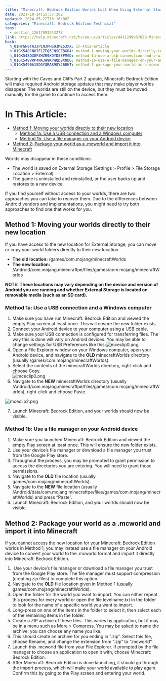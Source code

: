 ```yaml
---
title: "Minecraft: Bedrock Edition Worlds Lost When Using External Storage on Android Devices"
date: 2021-10-14T15:57:30Z
updated: 2024-05-22T16:16:06Z
categories: "Minecraft: Bedrock Edition Technical"
tags:
  - section_12617893243277
link: https://help.minecraft.net/hc/en-us/articles/4411299967629-Minecraft-Bedrock-Edition-Worlds-Lost-When-Using-External-Storage-on-Android-Devices
hash:
  h_01HYGH6TA3JP1NJPHS9JME53XX: in-this-article
  h_01GK548CNH7F1ZFQ5JNSCZBXD4: method-1-moving-your-worlds-directly-to-their-new-location
  h_01GK548Q38FZHZR9XQYDSSPMGD: method-1a-use-a-usb-connection-and-a-windows-computer
  h_01GK548VRP4WA3W9KPWQD8X0DG: method-1b-use-a-file-manager-on-your-android-device
  h_01GK5490A1SDGYQRAB98YJ60HT: method-2-package-your-world-as-a-mcworld-and-import-it-into-minecraft
---
```


Starting with the Caves and Cliffs Part 2 update, Minecraft: Bedrock Edition will make required Android storage updates that may make player worlds disappear. The worlds are still on the device, but they must be moved manually for the game to continue to access them.

# In This Article:

- [Method 1: Moving your worlds directly to their new location](#method-1-moving-your-worlds-directly-to-their-new-location)
  - [Method 1a: Use a USB connection and a Windows computer](#method-1a-use-a-usb-connection-and-a-windows-computer)
  - [Method 1b: Use a file manager on your Android device](#method-1b-use-a-file-manager-on-your-android-device)
- [Method 2: Package your world as a .mcworld and import it into Minecraft](#method-2-package-your-world-as-a-mcworld-and-import-it-into-minecraft)

Worlds may disappear in these conditions:

- The world is saved on External Storage (Settings \> Profile \> File Storage Location \> External)
- The game is uninstalled and reinstalled, or the user backs up and restores to a new device

If you find yourself without access to your worlds, there are two approaches you can take to recover them. Due to the differences between Android vendors and implementations, you might need to try both approaches to find one that works for you.

## Method 1: Moving your worlds directly to their new location

If you have access to the new location for External Storage, you can move or copy your world folders directly to their new location.

- **The old location:** /games/com.mojang/minecraftWorlds
- **The new location:** /Android/com.mojang.minecraftpe/files/games/com.mojang/minecraftWorlds

**NOTE: These locations may vary depending on the device and version of Android you are running and whether External Storage is located on removable media (such as an SD card).**

### Method 1a: Use a USB connection and a Windows computer

1.  Make sure you have run Minecraft: Bedrock Edition and viewed the empty Play screen at least once. This will ensure the new folder exists.
2.  Connect your Android device to your computer using a USB cable.
3.  Make sure your USB connection is configured for transferring files. The way this is done will vary on Android devices. You may be able to change settings for USB Preferences like this:![mceclip0.png](https://minecrafthelp.zendesk.com/hc/article_attachments/4411299868045)
4.  Open a File Explorer window on your Windows computer, open your Android device, and navigate to the **OLD** minecraftWorlds directory (usually /games/com.mojang/minecraftWorlds).
5.  Select the contents of the minecraftWorlds directory, right-click and choose Copy.  
    ![mceclip0.png](https://minecrafthelp.zendesk.com/hc/article_attachments/4412024585869)
6.  Navigate to the **NEW** minecraftWorlds directory (usually /Android/com.mojang.minecraftpe/files/games/com.mojang/minecraftWorlds), right-click and choose Paste.

![mceclip2.png](https://minecrafthelp.zendesk.com/hc/article_attachments/4411300659469)

7.  Launch Minecraft: Bedrock Edition, and your worlds should now be visible.

### Method 1b: Use a file manager on your Android device

1.  Make sure you launched Minecraft: Bedrock Edition and viewed the empty Play screen at least once. This will ensure the new folder exists.
2.  Use your device’s file manager or download a file manager you trust from the Google Play store.
3.  Throughout the process, you may be prompted to grant permission to access the directories you are entering. You will need to grant those permissions.
4.  Navigate to the **OLD** file location (usually games/com.mojang/minecraftWorlds).
5.  Navigate to the **NEW** file location (usually /Android/data/com.mojang.minecraftpe/files/games/com.mojang/minecraftWorlds) and press “Paste”.
6.  Launch Minecraft: Bedrock Edition, and your worlds should now be visible.

## Method 2: Package your world as a .mcworld and import it into Minecraft

If you cannot access the new location for your Minecraft: Bedrock Edition worlds in Method 1, you may instead use a file manager on your Android device to convert your world to the .mcworld format and import it directly into Minecraft: Bedrock Edition.

1.   Use your device’s file manager or download a file manager you trust from the Google Play store. The file manager must support compression (creating zip files) to complete this option.
2.  Navigate to the **OLD** file location given in Method 1 (usually games/com.mojang/minecraftWorlds).
3.  Open the folder for the world you want to import. You can either repeat this process for every world or open the file levelname.txt in the folder to look for the name of a specific world you want to import.
4.  Long-press on one of the items in the folder to select it, then select each of the remaining items in the folder.
5.  Create a ZIP archive of these files. This varies by application, but it may be in a menu such as More \> Compress. You may be asked to name the archive; you can choose any name you like.
6.  This should create an archive for you ending in “.zip”. Select this file, choose Rename, and change the extension from “.zip” to “.mcworld”.
7.  Launch this .mcworld file from your File Explorer. If prompted by the file manager to choose an application to open it with, choose Minecraft: Bedrock Edition.
8.  After Minecraft: Bedrock Edition is done launching, it should go through the import process, which will make your world available to play again. Confirm this by going to the Play screen and entering your world.

